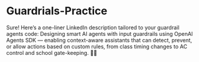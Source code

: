 # Guardrials-Practice
Sure! Here’s a one-liner LinkedIn description tailored to your guardrail agents code:  Designing smart AI agents with input guardrails using OpenAI Agents SDK — enabling context-aware assistants that can detect, prevent, or allow actions based on custom rules, from class timing changes to AC control and school gate-keeping. 🚧🤖
